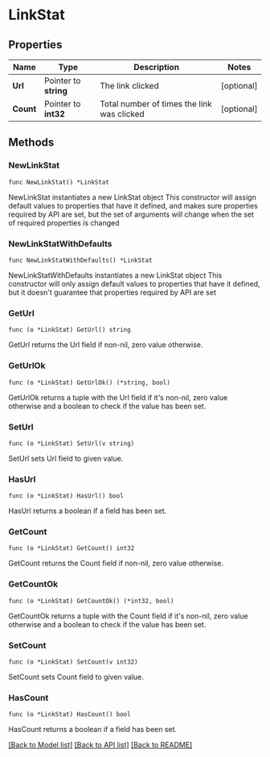 # LinkStat

## Properties

Name | Type | Description | Notes
------------ | ------------- | ------------- | -------------
**Url** | Pointer to **string** | The link clicked | [optional] 
**Count** | Pointer to **int32** | Total number of times the link was clicked | [optional] 

## Methods

### NewLinkStat

`func NewLinkStat() *LinkStat`

NewLinkStat instantiates a new LinkStat object
This constructor will assign default values to properties that have it defined,
and makes sure properties required by API are set, but the set of arguments
will change when the set of required properties is changed

### NewLinkStatWithDefaults

`func NewLinkStatWithDefaults() *LinkStat`

NewLinkStatWithDefaults instantiates a new LinkStat object
This constructor will only assign default values to properties that have it defined,
but it doesn't guarantee that properties required by API are set

### GetUrl

`func (o *LinkStat) GetUrl() string`

GetUrl returns the Url field if non-nil, zero value otherwise.

### GetUrlOk

`func (o *LinkStat) GetUrlOk() (*string, bool)`

GetUrlOk returns a tuple with the Url field if it's non-nil, zero value otherwise
and a boolean to check if the value has been set.

### SetUrl

`func (o *LinkStat) SetUrl(v string)`

SetUrl sets Url field to given value.

### HasUrl

`func (o *LinkStat) HasUrl() bool`

HasUrl returns a boolean if a field has been set.

### GetCount

`func (o *LinkStat) GetCount() int32`

GetCount returns the Count field if non-nil, zero value otherwise.

### GetCountOk

`func (o *LinkStat) GetCountOk() (*int32, bool)`

GetCountOk returns a tuple with the Count field if it's non-nil, zero value otherwise
and a boolean to check if the value has been set.

### SetCount

`func (o *LinkStat) SetCount(v int32)`

SetCount sets Count field to given value.

### HasCount

`func (o *LinkStat) HasCount() bool`

HasCount returns a boolean if a field has been set.


[[Back to Model list]](../README.md#documentation-for-models) [[Back to API list]](../README.md#documentation-for-api-endpoints) [[Back to README]](../README.md)


